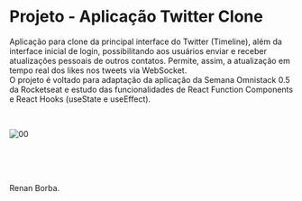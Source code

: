 # Projeto - Aplicação Twitter Clone
Aplicação para clone da principal interface do Twitter (Timeline), além da interface inicial de login, possibilitando aos usuários enviar e receber atualizações pessoais de outros contatos. Permite, assim, a atualização em tempo real dos likes nos tweets via WebSocket.<br>
O projeto é voltado para adaptação da aplicação da Semana Omnistack 0.5 da Rocketseat e estudo das funcionalidades de React Function Components e React Hooks (useState e useEffect).
 
<br>

![00](https://user-images.githubusercontent.com/48495838/79378266-699a4900-7f33-11ea-9c75-e87bd03006b5.png)

<br><br><br>

Renan Borba.
